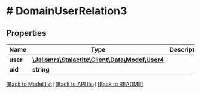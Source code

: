 # # DomainUserRelation3

## Properties

Name | Type | Description | Notes
------------ | ------------- | ------------- | -------------
**user** | [**\Jalismrs\Stalactite\Client\Data\Model\User4**](User4.md) |  |
**uid** | **string** |  |

[[Back to Model list]](../../README.md#models) [[Back to API list]](../../README.md#endpoints) [[Back to README]](../../README.md)
